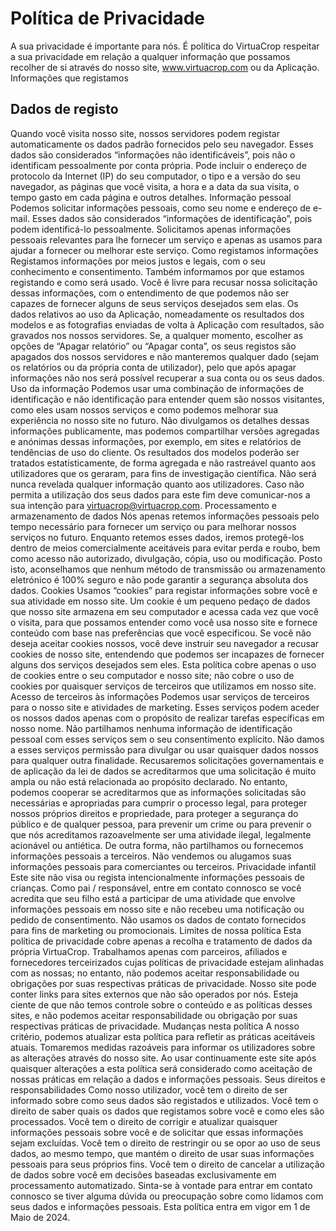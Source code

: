 # Política de Privacidade
A sua privacidade é importante para nós. É política do VirtuaCrop respeitar a sua privacidade em relação a qualquer informação que possamos recolher de si através do nosso site, www.virtuacrop.com ou da Aplicação.
Informações que registamos

## Dados de registo
Quando você visita nosso site, nossos servidores podem registar automaticamente os dados padrão fornecidos pelo seu navegador. Esses dados são considerados “informações não identificáveis”, pois não o identificam pessoalmente por conta própria. Pode incluir o endereço de protocolo da Internet (IP) do seu computador, o tipo e a versão do seu navegador, as páginas que você visita, a hora e a data da sua visita, o tempo gasto em cada página e outros detalhes.
Informação pessoal
Podemos solicitar informações pessoais, como seu nome e endereço de e-mail. Esses dados são considerados “informações de identificação”, pois podem identificá-lo pessoalmente. Solicitamos apenas informações pessoais relevantes para lhe fornecer um serviço e apenas as usamos para ajudar a fornecer ou melhorar este serviço.
Como registamos informações
Registamos informações por meios justos e legais, com o seu conhecimento e consentimento. Também informamos por que estamos registando e como será usado. Você é livre para recusar nossa solicitação dessas informações, com o entendimento de que podemos não ser capazes de fornecer alguns de seus serviços desejados sem elas.
Os dados relativos ao uso da Aplicação, nomeadamente os resultados dos modelos e as fotografias enviadas de volta à Aplicação com resultados, são gravados nos nossos servidores. Se, a qualquer momento, escolher as opções de “Apagar relatório” ou “Apagar conta”, os seus registos são apagados dos nossos servidores e não manteremos qualquer dado (sejam os relatórios ou da própria conta de utilizador), pelo que após apagar informações não nos será possível recuperar a sua conta ou os seus dados.
Uso da informação
Podemos usar uma combinação de informações de identificação e não identificação para entender quem são nossos visitantes, como eles usam nossos serviços e como podemos melhorar sua experiência no nosso site no futuro. Não divulgamos os detalhes dessas informações publicamente, mas podemos compartilhar versões agregadas e anónimas dessas informações, por exemplo, em sites e relatórios de tendências de uso do cliente.
Os resultados dos modelos poderão ser tratados estatisticamente, de forma agregada e não rastreável quanto aos utilizadores que os geraram, para fins de investigação científica. Não será nunca revelada qualquer informação quanto aos utilizadores. Caso não permita a utilização dos seus dados para este fim deve comunicar-nos a sua intenção para virtuacrop@virtuacrop.com.
Processamento e armazenamento de dados
Nós apenas retemos informações pessoais pelo tempo necessário para fornecer um serviço ou para melhorar nossos serviços no futuro. Enquanto retemos esses dados, iremos protegê-los dentro de meios comercialmente aceitáveis ​​para evitar perda e roubo, bem como acesso não autorizado, divulgação, cópia, uso ou modificação. Posto isto, aconselhamos que nenhum método de transmissão ou armazenamento eletrónico é 100% seguro e não pode garantir a segurança absoluta dos dados.
Cookies
Usamos “cookies” para registar informações sobre você e sua atividade em nosso site. Um cookie é um pequeno pedaço de dados que nosso site armazena em seu computador e acessa cada vez que você o visita, para que possamos entender como você usa nosso site e fornece conteúdo com base nas preferências que você especificou.
Se você não deseja aceitar cookies nossos, você deve instruir seu navegador a recusar cookies de nosso site, entendendo que podemos ser incapazes de fornecer alguns dos serviços desejados sem eles. Esta política cobre apenas o uso de cookies entre o seu computador e nosso site; não cobre o uso de cookies por quaisquer serviços de terceiros que utilizamos em nosso site.
Acesso de terceiros às informações
Podemos usar serviços de terceiros para o nosso site e atividades de marketing. Esses serviços podem aceder os nossos dados apenas com o propósito de realizar tarefas específicas em nosso nome. Não partilhamos nenhuma informação de identificação pessoal com esses serviços sem o seu consentimento explícito. Não damos a esses serviços permissão para divulgar ou usar quaisquer dados nossos para qualquer outra finalidade.
Recusaremos solicitações governamentais e de aplicação da lei de dados se acreditarmos que uma solicitação é muito ampla ou não está relacionada ao propósito declarado. No entanto, podemos cooperar se acreditarmos que as informações solicitadas são necessárias e apropriadas para cumprir o processo legal, para proteger nossos próprios direitos e propriedade, para proteger a segurança do público e de qualquer pessoa, para prevenir um crime ou para prevenir o que nós acreditamos razoavelmente ser uma atividade ilegal, legalmente acionável ou antiética.
De outra forma, não partilhamos ou fornecemos informações pessoais a terceiros. Não vendemos ou alugamos suas informações pessoais para comerciantes ou terceiros.
Privacidade infantil
Este site não visa ou regista intencionalmente informações pessoais de crianças. Como pai / responsável, entre em contato connosco se você acredita que seu filho está a participar de uma atividade que envolve informações pessoais em nosso site e não recebeu uma notificação ou pedido de consentimento. Não usamos os dados de contato fornecidos para fins de marketing ou promocionais.
Limites de nossa política
Esta política de privacidade cobre apenas a recolha e tratamento de dados da própria VirtuaCrop. Trabalhamos apenas com parceiros, afiliados e fornecedores terceirizados cujas políticas de privacidade estejam alinhadas com as nossas; no entanto, não podemos aceitar responsabilidade ou obrigações por suas respectivas práticas de privacidade.
Nosso site pode conter links para sites externos que não são operados por nós. Esteja ciente de que não temos controle sobre o conteúdo e as políticas desses sites, e não podemos aceitar responsabilidade ou obrigação por suas respectivas práticas de privacidade.
Mudanças nesta política
A nosso critério, podemos atualizar esta política para refletir as práticas aceitáveis ​​atuais. Tomaremos medidas razoáveis ​​para informar os utilizadores sobre as alterações através do nosso site. Ao usar continuamente este site após quaisquer alterações a esta política será considerado como aceitação de nossas práticas em relação a dados e informações pessoais.
Seus direitos e responsabilidades
Como nosso utilizador, você tem o direito de ser informado sobre como seus dados são registados e utilizados. Você tem o direito de saber quais os dados que registamos sobre você e como eles são processados. Você tem o direito de corrigir e atualizar quaisquer informações pessoais sobre você e de solicitar que essas informações sejam excluídas.
Você tem o direito de restringir ou se opor ao uso de seus dados, ao mesmo tempo, que mantém o direito de usar suas informações pessoais para seus próprios fins. Você tem o direito de cancelar a utilização de dados sobre você em decisões baseadas exclusivamente em processamento automatizado.
Sinta-se à vontade para entrar em contato connosco se tiver alguma dúvida ou preocupação sobre como lidamos com seus dados e informações pessoais.
Esta política entra em vigor em 1 de Maio de 2024.
